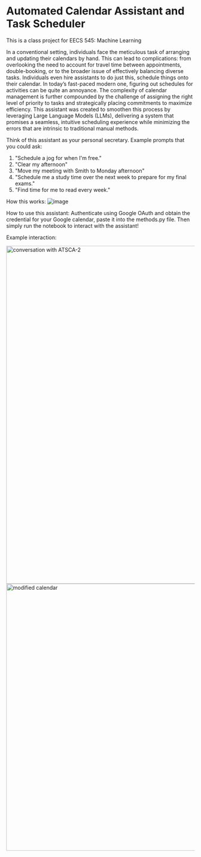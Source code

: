 # Automated Calendar Assistant and Task Scheduler 
This is a class project for EECS 545: Machine Learning

In a conventional setting, individuals face the meticulous task of arranging and updating
their calendars by hand. This can lead to complications: from overlooking the need to account
for travel time between appointments, double-booking, or to the broader issue of effectively
balancing diverse tasks. Individuals even hire assistants to do just this, schedule things onto
their calendar. In today’s fast-paced modern one, figuring out schedules for activities can be
quite an annoyance. The complexity of calendar management is further compounded by the
challenge of assigning the right level of priority to tasks and strategically placing commitments
to maximize efficiency. This assistant was created to smoothen this process by leveraging Large Language
Models (LLMs), delivering a system that promises a seamless, intuitive scheduling experience
while minimizing the errors that are intrinsic to traditional manual methods.

Think of this assistant as your personal secretary. Example prompts that you could ask:
1. "Schedule a jog for when I'm free."
2. "Clear my afternoon"
3. "Move my meeting with Smith to Monday afternoon"
4. "Schedule me a study time over the next week to prepare for my final exams."
5. "Find time for me to read every week."

How this works:
![image](https://github.com/user-attachments/assets/0582716d-2cef-4189-8153-38d1a9093cbe)

How to use this assistant:
Authenticate using Google OAuth and obtain the credential for your Google calendar, paste it into the methods.py file. Then simply run the notebook to interact with the assistant!


Example interaction:

<img width="902" alt="conversation with ATSCA-2" src="https://github.com/user-attachments/assets/8c8d5e33-feaf-4632-9a70-f52c30021c8d">
<img width="713" alt="modified calendar " src="https://github.com/user-attachments/assets/6385fcb1-6978-4ea3-b8b7-807ae20f0118">






